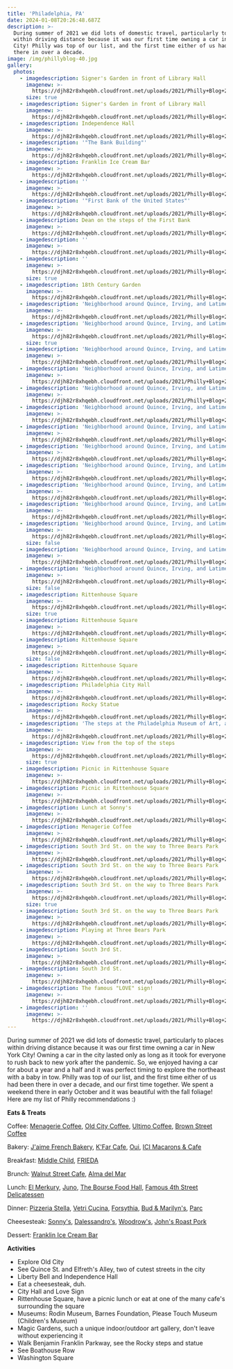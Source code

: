 ```yaml
---
title: 'Philadelphia, PA'
date: 2024-01-08T20:26:48.687Z
description: >-
  During summer of 2021 we did lots of domestic travel, particularly to places
  within driving distance because it was our first time owning a car in New York
  City! Philly was top of our list, and the first time either of us had been
  there in over a decade.
image: /img/phillyblog-40.jpg
gallery:
  photos:
    - imagedescription: Signer's Garden in front of Library Hall
      imagenew: >-
        https://djh82r8xhqebh.cloudfront.net/uploads/2021/Philly+Blog+2/PhillyBlog-1.jpg
      size: true
    - imagedescription: Signer's Garden in front of Library Hall
      imagenew: >-
        https://djh82r8xhqebh.cloudfront.net/uploads/2021/Philly+Blog+2/PhillyBlog-2.jpg
    - imagedescription: Independence Hall
      imagenew: >-
        https://djh82r8xhqebh.cloudfront.net/uploads/2021/Philly+Blog+2/PhillyBlog-3.jpg
    - imagedescription: '"The Bank Building"'
      imagenew: >-
        https://djh82r8xhqebh.cloudfront.net/uploads/2021/Philly+Blog+2/PhillyBlog-4.jpg
    - imagedescription: Franklin Ice Cream Bar
      imagenew: >-
        https://djh82r8xhqebh.cloudfront.net/uploads/2021/Philly+Blog+2/PhillyBlog-5.jpg
    - imagedescription: ''
      imagenew: >-
        https://djh82r8xhqebh.cloudfront.net/uploads/2021/Philly+Blog+2/PhillyBlog-6.jpg
    - imagedescription: '"First Bank of the United States"'
      imagenew: >-
        https://djh82r8xhqebh.cloudfront.net/uploads/2021/Philly+Blog+2/PhillyBlog-7.jpg
    - imagedescription: Dean on the steps of the First Bank
      imagenew: >-
        https://djh82r8xhqebh.cloudfront.net/uploads/2021/Philly+Blog+2/PhillyBlog-8.jpg
    - imagedescription: ''
      imagenew: >-
        https://djh82r8xhqebh.cloudfront.net/uploads/2021/Philly+Blog+2/PhillyBlog-9.jpg
    - imagedescription: ''
      imagenew: >-
        https://djh82r8xhqebh.cloudfront.net/uploads/2021/Philly+Blog+2/PhillyBlog-10.jpg
      size: true
    - imagedescription: 18th Century Garden
      imagenew: >-
        https://djh82r8xhqebh.cloudfront.net/uploads/2021/Philly+Blog+2/PhillyBlog-11.jpg
    - imagedescription: 'Neighborhood around Quince, Irving, and Latimer St.'
      imagenew: >-
        https://djh82r8xhqebh.cloudfront.net/uploads/2021/Philly+Blog+2/PhillyBlog-12.jpg
    - imagedescription: 'Neighborhood around Quince, Irving, and Latimer St.'
      imagenew: >-
        https://djh82r8xhqebh.cloudfront.net/uploads/2021/Philly+Blog+2/PhillyBlog-13.jpg
      size: true
    - imagedescription: 'Neighborhood around Quince, Irving, and Latimer St.'
      imagenew: >-
        https://djh82r8xhqebh.cloudfront.net/uploads/2021/Philly+Blog+2/PhillyBlog-14.jpg
    - imagedescription: 'Neighborhood around Quince, Irving, and Latimer St.'
      imagenew: >-
        https://djh82r8xhqebh.cloudfront.net/uploads/2021/Philly+Blog+2/PhillyBlog-20.jpg
    - imagedescription: 'Neighborhood around Quince, Irving, and Latimer St.'
      imagenew: >-
        https://djh82r8xhqebh.cloudfront.net/uploads/2021/Philly+Blog+2/PhillyBlog-21.jpg
    - imagedescription: 'Neighborhood around Quince, Irving, and Latimer St.'
      imagenew: >-
        https://djh82r8xhqebh.cloudfront.net/uploads/2021/Philly+Blog+2/PhillyBlog-15.jpg
    - imagedescription: 'Neighborhood around Quince, Irving, and Latimer St.'
      imagenew: >-
        https://djh82r8xhqebh.cloudfront.net/uploads/2021/Philly+Blog+2/PhillyBlog-16.jpg
    - imagedescription: 'Neighborhood around Quince, Irving, and Latimer St.'
      imagenew: >-
        https://djh82r8xhqebh.cloudfront.net/uploads/2021/Philly+Blog+2/PhillyBlog-22.jpg
    - imagedescription: 'Neighborhood around Quince, Irving, and Latimer St.'
      imagenew: >-
        https://djh82r8xhqebh.cloudfront.net/uploads/2021/Philly+Blog+2/PhillyBlog-23.jpg
    - imagedescription: 'Neighborhood around Quince, Irving, and Latimer St.'
      imagenew: >-
        https://djh82r8xhqebh.cloudfront.net/uploads/2021/Philly+Blog+2/PhillyBlog-17.jpg
    - imagedescription: 'Neighborhood around Quince, Irving, and Latimer St.'
      imagenew: >-
        https://djh82r8xhqebh.cloudfront.net/uploads/2021/Philly+Blog+2/PhillyBlog-25.jpg
    - imagedescription: 'Neighborhood around Quince, Irving, and Latimer St.'
      imagenew: >-
        https://djh82r8xhqebh.cloudfront.net/uploads/2021/Philly+Blog+2/PhillyBlog-18.jpg
      size: false
    - imagedescription: 'Neighborhood around Quince, Irving, and Latimer St.'
      imagenew: >-
        https://djh82r8xhqebh.cloudfront.net/uploads/2021/Philly+Blog+2/PhillyBlog-19.jpg
    - imagedescription: 'Neighborhood around Quince, Irving, and Latimer St.'
      imagenew: >-
        https://djh82r8xhqebh.cloudfront.net/uploads/2021/Philly+Blog+2/PhillyBlog-24.jpg
      size: false
    - imagedescription: Rittenhouse Square
      imagenew: >-
        https://djh82r8xhqebh.cloudfront.net/uploads/2021/Philly+Blog+2/PhillyBlog-27.jpg
      size: true
    - imagedescription: Rittenhouse Square
      imagenew: >-
        https://djh82r8xhqebh.cloudfront.net/uploads/2021/Philly+Blog+2/PhillyBlog-28.jpg
    - imagedescription: Rittenhouse Square
      imagenew: >-
        https://djh82r8xhqebh.cloudfront.net/uploads/2021/Philly+Blog+2/PhillyBlog-26.jpg
      size: false
    - imagedescription: Rittenhouse Square
      imagenew: >-
        https://djh82r8xhqebh.cloudfront.net/uploads/2021/Philly+Blog+2/PhillyBlog-29.jpg
    - imagedescription: Philadelphia City Hall
      imagenew: >-
        https://djh82r8xhqebh.cloudfront.net/uploads/2021/Philly+Blog+2/PhillyBlog-30.jpg
    - imagedescription: Rocky Statue
      imagenew: >-
        https://djh82r8xhqebh.cloudfront.net/uploads/2021/Philly+Blog+2/PhillyBlog-31.jpg
    - imagedescription: 'The steps at the Philadelphia Museum of Art, aka the Rocky steps'
      imagenew: >-
        https://djh82r8xhqebh.cloudfront.net/uploads/2021/Philly+Blog+2/PhillyBlog-32.jpg
    - imagedescription: View from the top of the steps
      imagenew: >-
        https://djh82r8xhqebh.cloudfront.net/uploads/2021/Philly+Blog+2/PhillyBlog-33.jpg
      size: true
    - imagedescription: Picnic in Rittenhouse Square
      imagenew: >-
        https://djh82r8xhqebh.cloudfront.net/uploads/2021/Philly+Blog+2/PhillyBlog-34.jpg
    - imagedescription: Picnic in Rittenhouse Square
      imagenew: >-
        https://djh82r8xhqebh.cloudfront.net/uploads/2021/Philly+Blog+2/PhillyBlog-35.jpg
    - imagedescription: Lunch at Sonny's
      imagenew: >-
        https://djh82r8xhqebh.cloudfront.net/uploads/2021/Philly+Blog+2/PhillyBlog-36.jpg
    - imagedescription: Menagerie Coffee
      imagenew: >-
        https://djh82r8xhqebh.cloudfront.net/uploads/2021/Philly+Blog+2/PhillyBlog-37.jpg
    - imagedescription: South 3rd St. on the way to Three Bears Park
      imagenew: >-
        https://djh82r8xhqebh.cloudfront.net/uploads/2021/Philly+Blog+2/PhillyBlog-38.jpg
    - imagedescription: South 3rd St. on the way to Three Bears Park
      imagenew: >-
        https://djh82r8xhqebh.cloudfront.net/uploads/2021/Philly+Blog+2/PhillyBlog-39.jpg
    - imagedescription: South 3rd St. on the way to Three Bears Park
      imagenew: >-
        https://djh82r8xhqebh.cloudfront.net/uploads/2021/Philly+Blog+2/PhillyBlog-40.jpg
      size: true
    - imagedescription: South 3rd St. on the way to Three Bears Park
      imagenew: >-
        https://djh82r8xhqebh.cloudfront.net/uploads/2021/Philly+Blog+2/PhillyBlog-41.jpg
    - imagedescription: Playing at Three Bears Park
      imagenew: >-
        https://djh82r8xhqebh.cloudfront.net/uploads/2021/Philly+Blog+2/PhillyBlog-42.jpg
    - imagedescription: South 3rd St.
      imagenew: >-
        https://djh82r8xhqebh.cloudfront.net/uploads/2021/Philly+Blog+2/PhillyBlog-43.jpg
    - imagedescription: South 3rd St.
      imagenew: >-
        https://djh82r8xhqebh.cloudfront.net/uploads/2021/Philly+Blog+2/PhillyBlog-44.jpg
    - imagedescription: The famous "LOVE" sign!
      imagenew: >-
        https://djh82r8xhqebh.cloudfront.net/uploads/2021/Philly+Blog+2/PhillyBlog-45.jpg
    - imagedescription: ''
      imagenew: >-
        https://djh82r8xhqebh.cloudfront.net/uploads/2021/Philly+Blog+2/PhillyBlog-46.jpg
---
```

During summer of 2021 we did lots of domestic travel, particularly to places within driving distance because it was our first time owning a car in New York City! Owning a car in the city lasted only as long as it took for everyone to rush back to new york after the pandemic. So, we enjoyed having a car for about a year and a half and it was perfect timing to explore the northeast with a baby in tow. Philly was top of our list, and the first time either of us had been there in over a decade, and our first time together. We spent a weekend there in early October and it was beautiful with the fall foliage! Here are my list of Philly recommendations :)

**Eats & Treats**

Coffee: [Menagerie Coffee](https://maps.app.goo.gl/4Q8FkrhujNMKLgQ69), [Old City Coffee](https://maps.app.goo.gl/PY4M7kpR14o3RttM6), [Ultimo Coffee](https://maps.app.goo.gl/PY4M7kpR14o3RttM6), [Brown Street Coffee](https://maps.app.goo.gl/G1GH9TPSH5FLgGAj9)

Bakery: [J'aime French Bakery](https://maps.app.goo.gl/m96ahu8oqg7C8Ju7A), [K'Far Cafe](https://maps.app.goo.gl/t2L1ZcFU5p4QPj3BA), [Oui](https://maps.app.goo.gl/jKXJQKBKtWRRZPaS6), [ICI Macarons & Cafe](https://maps.app.goo.gl/edFLb2FzeDUwWvNp9)

Breakfast: [Middle Child](https://maps.app.goo.gl/YSqUZV1MJNEUYVhx7), [FRIEDA](https://maps.app.goo.gl/w8iSgXAo4eeM72zU7)

Brunch: [Walnut Street Cafe](https://maps.app.goo.gl/BvkcNCVxTScKMEEa9), [Alma del Mar](https://maps.app.goo.gl/rJfps1dpohkc8fa38)

Lunch: [El Merkury](https://maps.app.goo.gl/wX7rAzJFkdardVsm9), [Juno](https://maps.app.goo.gl/aWgXdoneJufa8WW7A), [The Bourse Food Hall](https://maps.app.goo.gl/Sx6cpgRDZ9TftkADA), [Famous 4th Street Delicatessen](https://maps.app.goo.gl/diE68p6o5rDoMxhn6)

Dinner: [Pizzeria Stella](https://maps.app.goo.gl/L3B3hgPuGmkS8w4G9), [Vetri Cucina](https://maps.app.goo.gl/XmzGGHnsyKRUYPNx5), [Forsythia](https://maps.app.goo.gl/M8HQzBY12Q8iMqYc7), [Bud & Marilyn's](https://maps.app.goo.gl/T9yxnvbnCqwiohmg7), [Parc](https://maps.app.goo.gl/ijjUNwhEgwp8PYc36)

Cheesesteak: [Sonny's](https://maps.app.goo.gl/FwAsLJEWEL2EeLM57), [Dalessandro's](https://maps.app.goo.gl/PxAQpiNbrRXFhnL1A), [Woodrow's](https://maps.app.goo.gl/mu9NbvHFB4SqNphj8), [John's Roast Pork](https://maps.app.goo.gl/qWgt227moniV88aQA)

Dessert: [Franklin Ice Cream Bar](https://maps.app.goo.gl/H2aYL7tP5jRcmvoj6)

**Activities**

* Explore Old City
* See Quince St. and Elfreth's Alley, two of cutest streets in the city
* Liberty Bell and Independence Hall
* Eat a cheesesteak, duh.
* City Hall and Love Sign
* Rittenhouse Square, have a picnic lunch or eat at one of the many cafe's surrounding the square
* Museums: Rodin Museum, Barnes Foundation, Please Touch Museum (Children's Museum)
* Magic Gardens, such a unique indoor/outdoor art gallery, don't leave without experiencing it
* Walk Benjamin Franklin Parkway, see the Rocky steps and statue
* See Boathouse Row
* Washington Square
